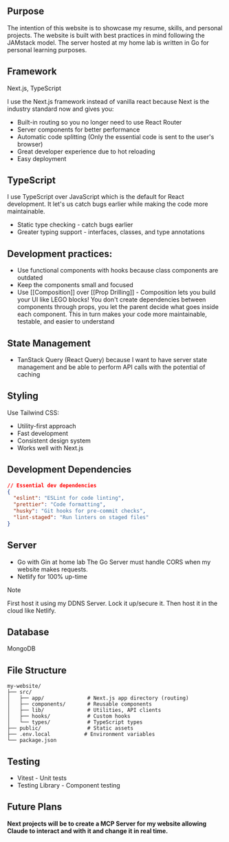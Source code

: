 ## Purpose
The intention of this website is to showcase my resume, skills, and personal projects. The website is built with best practices in mind following the JAMstack model. The server hosted at my home lab is written in Go for personal learning purposes.
## Framework
Next.js, TypeScript

I use the Next.js framework instead of vanilla react because Next is the industry standard now and gives you:
- Built-in routing so you no longer need to use React Router
- Server components for better performance
- Automatic code splitting (Only the essential code is sent to the user's browser)
- Great developer experience due to hot reloading
- Easy deployment

## TypeScript
I use TypeScript over JavaScript which is the default for React development. It let's us catch bugs earlier while making the code more maintainable.
- Static type checking - catch bugs earlier
- Greater typing support - interfaces, classes, and type annotations

## Development practices:
- Use functional components with hooks because class components are outdated
- Keep the components small and focused
- Use [[Composition]] over [[Prop Drilling]] - Composition lets you build your UI like LEGO blocks! You don't create dependencies between components through props, you let the parent decide what goes inside each component. This in turn makes your code more maintainable, testable, and easier to understand


## State Management
- TanStack Query (React Query) because I want to have server state management and be able to perform API calls with the potential of  caching
## Styling
Use Tailwind CSS:
- Utility-first approach
- Fast development
- Consistent design system
- Works well with Next.js

## Development Dependencies
```json
// Essential dev dependencies
{
  "eslint": "ESLint for code linting",
  "prettier": "Code formatting",
  "husky": "Git hooks for pre-commit checks",
  "lint-staged": "Run linters on staged files"
}
```
## Server
- Go with Gin at home lab
The Go Server must handle CORS when my website makes requests.
- Netlify for 100% up-time

> [!NOTE]
> First host it using my DDNS Server. Lock it up/secure it. Then host it in the cloud like Netlify.

## Database
MongoDB

## File Structure
```
my-website/
├── src/
│   ├── app/              # Next.js app directory (routing)
│   ├── components/       # Reusable components
│   ├── lib/              # Utilities, API clients
│   ├── hooks/            # Custom hooks
│   └── types/            # TypeScript types
├── public/               # Static assets
├── .env.local           # Environment variables
└── package.json
```

## Testing
- Vitest - Unit tests
- Testing Library - Component testing

## Future Plans

**Next projects will be to create a MCP Server for my website allowing Claude to interact and with it and change it in real time.**


